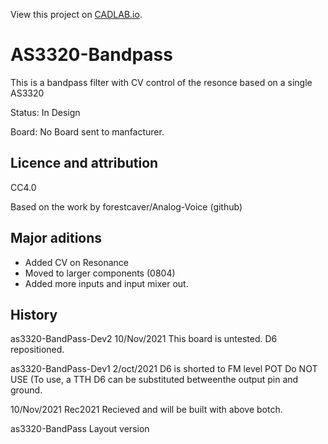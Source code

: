View this project on [CADLAB.io](https://cadlab.io/project/24867). 

# AS3320-Bandpass
This is a bandpass filter with CV control of the resonce based on a single  AS3320

Status: In Design

Board: No Board sent to manfacturer.

## Licence and attribution
CC4.0

Based on the work by forestcaver/Analog-Voice (github)

## Major aditions
* Added CV on Resonance
* Moved to larger components (0804)
* Added more inputs and input mixer out.

## History
as3320-BandPass-Dev2 10/Nov/2021 This board is untested. D6 repositioned.

as3320-BandPass-Dev1  2/oct/2021 D6 is shorted to FM level POT Do NOT USE (To use, a TTH D6 can be substituted  betweenthe output pin and ground.

10/Nov/2021 Rec2021 Recieved and will be built with above botch. 

as3320-BandPass Layout version